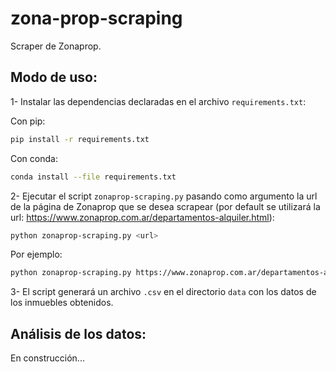 # zona-prop-scraping

Scraper de Zonaprop.

## Modo de uso:

1- Instalar las dependencias declaradas en el archivo `requirements.txt`:

Con pip:

```bash
pip install -r requirements.txt
```

Con conda:

```bash
conda install --file requirements.txt
```

2- Ejecutar el script `zonaprop-scraping.py` pasando como argumento la url de la página de Zonaprop que se desea scrapear (por default se utilizará la url: https://www.zonaprop.com.ar/departamentos-alquiler.html):

```bash
python zonaprop-scraping.py <url>
```

Por ejemplo:

```bash
python zonaprop-scraping.py https://www.zonaprop.com.ar/departamentos-alquiler.html
```

3- El script generará un archivo `.csv` en el directorio `data` con los datos de los inmuebles obtenidos.

## Análisis de los datos:

En construcción...
